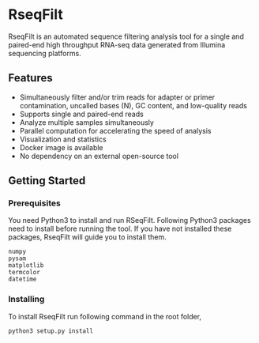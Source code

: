 # RseqFilt
RseqFilt is an automated sequence filtering analysis tool for a single and paired-end high throughput RNA-seq data generated from Illumina sequencing platforms.

## Features
- Simultaneously filter and/or trim reads for adapter or primer contamination, uncalled bases (N), GC content, and low-quality reads
- Supports single and paired-end reads
- Analyze multiple samples simultaneously
- Parallel computation for accelerating the speed of analysis
- Visualization and statistics
- Docker image is available
- No dependency on an external open-source tool

## Getting Started

### Prerequisites
You need Python3 to install and run RSeqFilt. Following Python3 packages need to install before running the tool. If you have not installed these packages, RseqFilt will guide you to install them.

```
numpy
pysam
matplotlib
termcolor
datetime
```

### Installing

To install RseqFilt run following command in the root folder,

```
python3 setup.py install
```
